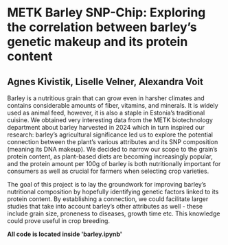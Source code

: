 # METK Barley SNP-Chip: Exploring the correlation between barley’s genetic makeup and its protein content
## Agnes Kivistik, Liselle Velner, Alexandra Voit 
Barley is a nutritious grain that can grow even in harsher climates and contains considerable amounts of fiber, vitamins, and minerals. It is widely used as animal feed, however, it is also a staple in Estonia’s traditional cuisine. We obtained very interesting data from the METK biotechnology department about barley harvested in 2024 which in turn inspired our research: barley’s agricultural significance led us to explore the potential connection between the plant’s various attributes and its SNP composition (meaning its DNA makeup). We decided to narrow our scope to the grain’s protein content, as plant-based diets are becoming increasingly popular, and the protein amount per 100g of barley is both nutritionally important for consumers as well as crucial for farmers when selecting crop varieties.

The goal of this project is to lay the groundwork for improving barley’s nutritional composition by hopefully identifying genetic factors linked to its protein content. By establishing a connection, we could facilitate larger studies that take into account barley’s other attributes as well - these include grain size, proneness to diseases, growth time etc. This knowledge could prove useful in crop breeding.

**All code is located inside 'barley.ipynb'**
